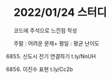 
2022/01/24 스터디
==========================
코드에 주석으로 느낀점 작성

주말 : 어려운 문제+
평일  : 평균 난이도

6855. 신도시 전기 연결하기     t.ly/NnUH

10726. 이진수 표현            t.ly/Cc2b
